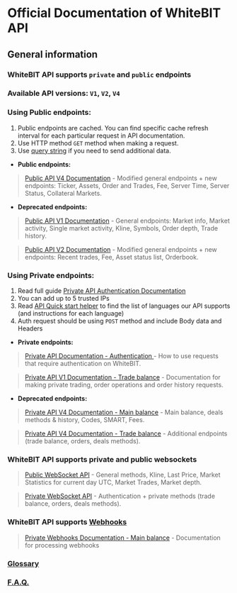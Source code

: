 # Official Documentation of WhiteBIT API

## General information

### WhiteBIT API supports `private` and `public` endpoints

### Available API versions: `V1`, `V2`, `V4`

### Using Public endpoints:

1. Public endpoints are cached. You can find specific cache refresh interval for each particular request in API documentation.
2. Use HTTP method `GET` method when making a request.
3. Use [query string](https://en.wikipedia.org/wiki/Query_string) if you need to send additional data.

+ **Public endpoints:**

> [Public API V4 Documentation](./public/http-v4) - Modified general endpoints + new endpoints: Ticker, Assets, Order and Trades, Fee, Server Time, Server Status, Collateral Markets.

+  **Deprecated endpoints:**

> [Public API V1 Documentation](./public/http-v1) - General endpoints: Market info, Market activity, Single market activity, Kline, Symbols, Order depth, Trade history.

> [Public API V2 Documentation](./public/http-v2) - Modified general endpoints + new endpoints: Recent trades, Fee, Asset status list, Orderbook.

### Using Private endpoints:

1. Read full guide [Private API Authentication Documentation](./private/http-auth)
2. You can add up to 5 trusted IPs
3. Read [API Quick start helper](https://github.com/whitebit-exchange/api-quickstart) to find the list of languages our API supports (and instructions for each language)
4. Auth request should be using `POST` method and include Body data and Headers

+ **Private endpoints:**

> [Private API Documentation - Authentication ](./private/http-auth) - How to use requests that require authentication on WhiteBIT.

> [Private API V1 Documentation - Trade balance](./private/http-trade-v1) - Documentation for making private trading, order operations and order history requests.

+  **Deprecated endpoints:**

> [Private API V4 Documentation - Main balance](./private/http-main-v4) - Main balance, deals methods & history, Codes, SMART, Fees.

> [Private API V4 Documentation - Trade balance](./private/http-trade-v4) - Additional endpoints (trade balance, orders, deals methods).

### WhiteBIT API supports private and public websockets

> [Public WebSocket API](./public/websocket) - General methods, Kline, Last Price, Market Statistics for current day UTC, Market Trades, Market depth.

> [Private WebSocket API](./private/websocket) - Authentication + private methods (trade balance, orders, deals methods).


### WhiteBIT API supports [**Webhooks**](./webhook/web-hook)

> [Private Webhooks Documentation - Main balance](./webhook/web-hook) - Documentation for processing webhooks

### [Glossary](./glossary.md)

### [F.A.Q.](./faq/)
